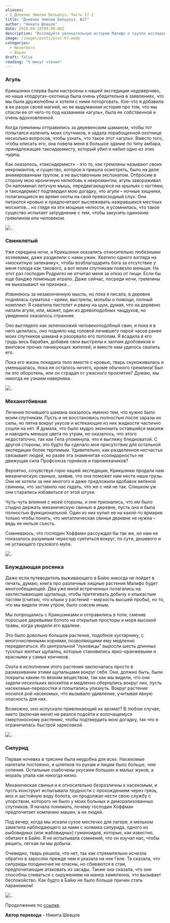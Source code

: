 ```yaml
---
aliases: 
- ⟪ Дневник Эмилии Бельроуз. Часть 17 ⟫
title: "Дневник Эмилии Бельроуз. №17"
author: "Никита Шевцов"
date: 2020-04-18T09:00:00Z
description: "Исследуйте увлекательную историю Малифо о группе исследователей, которые сталкиваются с подозрительными Крикшенками и их порабощением охотником. Откройте для себя таинственного Агула и таксидермиста, убившего и чучело одного, а также неожиданный поворот событий, который происходит, когда в деревне начинается хаос. | мистический рассказ"
image: /images/posts/post-67.webp
categories: 
  - Neverborn
  - Bayou
draft: false
reading: "5 минут чтения"
---
```


### Агуль

Крикшэнки сперва были настроены к нашей экспедиции недоверчиво, но наша «подруга»-охотница была очень убедительна в заявлениях, что мы были дружелюбны и хотели с ними поторговать. Кое-что я добавила в ее разум своей магией, но ее выдуманная история про том, что мы спасли ее от чего-то под названием «агуль», была ее собственной и очень вдохновленной.

Когда гремлины отправились за деревенским шаманом, чтобы тот попытался излечить моих спутников, я задала порабощенной охотнице несколько вопросов, чтобы узнать, что такое этот «агуль». Вместо того, чтобы описать его, она повела меня в большое здание по типу амбара, принадлежащее таксидермисту, который убил и набил одно из этих чудищ.

Как оказалось, «таксидермист» - это то, как гремлины называют своих некромантов, и существо, которое я пришла осмотреть, было на деле анимированным трупом, а не выставочным экспонатом. Отбросим в сторону мою ироничную нелюбовь к некромантии, агуль завораживал. Он напоминал летучую мышь, передвигающуюся на крыльях с когтями, и таксидермист подтвердил мою догадку, что агули – ночные хищники, полагающиеся во время охоты на свой превосходный слух. Они питаются кровью и предпочитают выслеживать нажравшихся местных москитов… но глядя на эти мощные челюсти, я усомнилась, что такое существо испытает затруднение с тем, чтобы закусить одиноким гремлином или человеком.

![..](/images/posts/post-72_img1.webp)


### Свинклятый

Уже середина ночи, и Крикшэнки оказались относительно любезными хозяевами, даже разделили с нами ужин. Хватило одного взгляда на «москитную запеканку», чтобы возблагодарить бога за отсутствие у меня голода как такового, а вот моим спутникам повезло меньше. На этот раз господин Родригез не отчитал меня за отказ от пищи. Если бы еще банджо поменьше играло. Даже сейчас, посреди ночи, гремлины не выказывают ни признака…

Извиняюсь за незаконченную мысль, но пока я писала, в деревне поднялась суматоха – крики, выстрелы, мольбы о помощи, полный комплект. Я схватила пистолет и рвану на шум, думая, что на деревню напали агули, или, может, один из древоподобных чащдухов, но увиденное оказалось страннее.

Оно выглядело как зеленокожий человекоподобный свин, и пока я в него целилась, оно подняло над головой лечившего парой часов ранее моих спутников шамана и разорвало его пополам. Я всадила в его грудь весь барабан, добавив свои выстрелы к залпам дробовиков и винтовок прочих паникующих жителей, и вместе нам удалось свалить его.

Пока его жизнь покидала тело вместе с кровью, тварь скукоживалась и уменьшалась, пока не осталось ничего, кроме обычного гремлина! Был ли это оборотень, или он страдал от ужасного проклятия? Думаю, мы никогда не узнаем наверняка.

![..](/images/posts/post-72_img2.webp)


### Механотбивная

Лечение почившего шамана оказалось именно тем, что нужно было моим спутникам. Пусть и не восстановись полностью после заразы их силы, но пятна вокруг укусов и истекающие из них жидкости частично сошли на нет. Я думала, что было мудро экономить оставшийся макияж и наводить меньше цвета по утрам, но оказалось, что этого недостаточно, так как Гела упомянула, что я выгляжу бледноватой. С другой стороны, это будто бы сделало мое присутствие для остальной экспедиции более терпимым. Удивительно, как разделенное несчастье связывает людей, но разве эта знаменитая «солидарность» не движущая сила Профсоюза горняков и паромехаников?

Вероятно, сочувствуя горю нашей экспедиции, Крикшэнки продали нам механическую свинью, заявив, что она поможет нам нести наши грузы. Они не хотели за нее многого и даже предложили вдобавок вяленой свинины, что заставило нас гадать, что же с ней не так. Слишком уж они старались избавиться от этой штуки.

Чуть-чуть влияния с моей стороны, и они признались, что им было стыдно держать механическую свинью в деревне, пусть она и была полностью функциональной. Один из них купил ее на какой-то ярмарке только чтобы понять, что металлическая свинья деревне не нужна – ведь ее нельзя съесть.

Сомневаюсь, что господин Хоффман рассуждал бы так же, но нам не показалось разумным чересчур суетиться вокруг, по сути, дешевого и не устающего грузового мула.

![..](/images/posts/post-72_img3.webp)


### Блуждающая росянка

Даже если путеводитель выживающего в Байю никогда не пойдет в печать, думаю, книга про различные хищные растения Малифо будет многообещающей. Два уже мной встреченных полагались на захлестывающие щупальца, чтобы притягивать добычу к клыкастым пастям (считаю, что клыки у растений – мерзость высшей пробы), но то, что мы видели этим утром, было совсем иным.

Мы попрощались с Крикшэнками и отправились в топи, сменив поросшее деревьями болото на открытые просторы и моря высокой травы, когда увидели его вдалеке.

Это было довольно большое растение, подобное кустарнику, с многочисленными корнями, позволяющими ему медленно передвигаться. Из центральной "луковицы" выросли шесть длинных тусклых желтых щупалец, которые становились ярко-оранжевыми и красными у самых кончиков.

Охота в исполнении этого растения заключалась просто в размахивании этими щупальцами вокруг себя. Они, должно быть, были покрыты каким-то вязким веществом, так как мы видели, что они задели нескольких москитов и медленно обернулись вокруг них, пусть насекомые-переростки и попытались улизнуть. Вокруг растения носился рой насекомых, что вызывало удивление, учитывая явную опасность для них.

Возможно, оно испускало привлекающий их аромат? В любом случае, никто (включая меня) не рвался подойти к волочащемуся смертоносному растению, чтобы подтвердить мою догадку, так что я ограничилась быстрой зарисовкой.

![..](/images/posts/post-72_img4.webp)


### Силурид

Первая ночевка в трясине была неудобна для всех. Насекомые налетали постоянно, и шлепков по рукам и лицам было больше, чем сопения. Остальные озабочены укусами больших и малых жуков, а мораль упала как никогда низко.

Механическая свинья и я относительно безразличны к насекомым, и пусть конструкт испытывала трудности с прохождением через грязь, мох и застойную воду болота, он продолжал нести свою службу с упорством, которого не было у моих больных и деморализованных спутников. Я начала понимать, почему господин Хоффман предпочитает компанию машин, а не людей.

Под вечер, когда мы искали сухое местечко для лагеря, я мельком заметила наблюдающего за нами с холмика силурида, одного из рыбовидных (или жабовидных) гуманоидов, которые, как известно, обитают в Байю. Я не испытывала сомнений, что он изучал нас, чтобы решить, легкая ли мы добыча.

Очевидно, тварь решила, что нет, так как стремительно исчезла обратно в зарослях прежде чем я указала на нее Геле. Та сказала, что силуриды поодиночке не опасны, но сбиваются в стаи, предпочитающие атаковать из засады. Также она сказала, что они способны сливаться с окружением на манер хамелеона, что вызывает беспокойство. Как будто в Байю не было больше причин стать параноиком!

![..](/images/posts/post-72_img5.webp)


Продолжение по [ссылке](http://malifaux.ru/posts/post-73).


**Автор перевода** - Никита Шевцов

